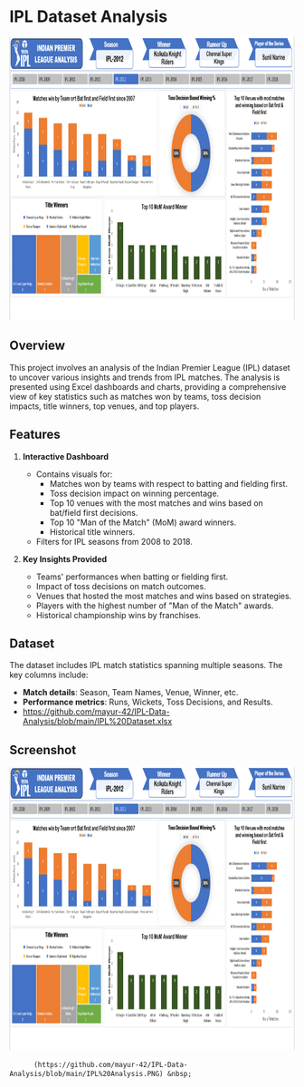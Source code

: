 # IPL Dataset Analysis
<img src="https://github.com/mayur-42/IPL-Data-Analysis/blob/main/IPL%20Analysis.PNG" alt="myql-logo" width="1000" height="500"/>

## Overview
This project involves an analysis of the Indian Premier League (IPL) dataset to uncover various insights and trends from IPL matches. The analysis is presented using Excel dashboards and charts, providing a comprehensive view of key statistics such as matches won by teams, toss decision impacts, title winners, top venues, and top players.

## Features
1. **Interactive Dashboard**
   - Contains visuals for:
     - Matches won by teams with respect to batting and fielding first.
     - Toss decision impact on winning percentage.
     - Top 10 venues with the most matches and wins based on bat/field first decisions.
     - Top 10 "Man of the Match" (MoM) award winners.
     - Historical title winners.
   - Filters for IPL seasons from 2008 to 2018.

2. **Key Insights Provided**
   - Teams' performances when batting or fielding first.
   - Impact of toss decisions on match outcomes.
   - Venues that hosted the most matches and wins based on strategies.
   - Players with the highest number of "Man of the Match" awards.
   - Historical championship wins by franchises.

## Dataset
The dataset includes IPL match statistics spanning multiple seasons. The key columns include:
- **Match details**: Season, Team Names, Venue, Winner, etc.
- **Performance metrics**: Runs, Wickets, Toss Decisions, and Results.
- https://github.com/mayur-42/IPL-Data-Analysis/blob/main/IPL%20Dataset.xlsx

## Screenshot

<img src="https://github.com/mayur-42/IPL-Data-Analysis/blob/main/IPL%20Analysis.PNG" alt="myql-logo" width="1000" height="500"/>

          (https://github.com/mayur-42/IPL-Data-Analysis/blob/main/IPL%20Analysis.PNG) &nbsp;

